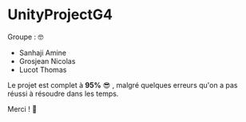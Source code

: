 # UnityProjectG4

Groupe : :nerd_face:
* Sanhaji Amine
* Grosjean Nicolas
* Lucot Thomas

Le projet est complet à **95%** :sunglasses: , malgré quelques erreurs qu'on a pas réussi à résoudre dans les temps. 

Merci ! :slightly_smiling_face:
